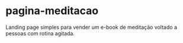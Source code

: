 # pagina-meditacao
Landing page simples para vender um e-book de meditação voltado a pessoas com rotina agitada.
